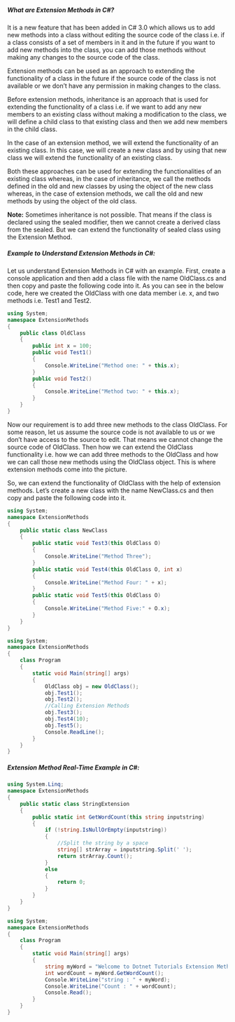 ##### **What are Extension Methods in C#?**

It is a new feature that has been added in C# 3.0 which allows us to add new methods into a class without editing the source code of the class i.e. if a class consists of a set of members in it and in the future if you want to add new methods into the class, you can add those methods without making any changes to the source code of the class.

Extension methods can be used as an approach to extending the functionality of a class in the future if the source code of the class is not available or we don’t have any permission in making changes to the class.

Before extension methods, inheritance is an approach that is used for extending the functionality of a class i.e. if we want to add any new members to an existing class without making a modification to the class, we will define a child class to that existing class and then we add new members in the child class.

In the case of an extension method, we will extend the functionality of an existing class. In this case, we will create a new class and by using that new class we will extend the functionality of an existing class.

Both these approaches can be used for extending the functionalities of an existing class whereas, in the case of inheritance, we call the methods defined in the old and new classes by using the object of the new class whereas, in the case of extension methods, we call the old and new methods by using the object of the old class.

**Note:** Sometimes inheritance is not possible. That means if the class is declared using the sealed modifier, then we cannot create a derived class from the sealed. But we can extend the functionality of sealed class using the Extension Method.


##### **Example to Understand Extension Methods in C#:**

Let us understand Extension Methods in C# with an example. First, create a console application and then add a class file with the name OldClass.cs and then copy and paste the following code into it. As you can see in the below code, here we created the OldClass with one data member i.e. x, and two methods i.e. Test1 and Test2.

```C#
using System;
namespace ExtensionMethods
{
    public class OldClass
    {
        public int x = 100;
        public void Test1()
        {
            Console.WriteLine("Method one: " + this.x);
        }
        public void Test2()
        {
            Console.WriteLine("Method two: " + this.x);
        }
    }
}

```
Now our requirement is to add three new methods to the class OldClass. For some reason, let us assume the source code is not available to us or we don’t have access to the source to edit. That means we cannot change the source code of OldClass. Then how we can extend the OldClass functionality i.e. how we can add three methods to the OldClass and how we can call those new methods using the OldClass object. This is where extension methods come into the picture.

So, we can extend the functionality of OldClass with the help of extension methods. Let’s create a new class with the name NewClass.cs and then copy and paste the following code into it.

```C#
using System;
namespace ExtensionMethods
{
    public static class NewClass
    {
        public static void Test3(this OldClass O)
        {
            Console.WriteLine("Method Three");
        }
        public static void Test4(this OldClass O, int x)
        {
            Console.WriteLine("Method Four: " + x);
        }
        public static void Test5(this OldClass O)
        {
            Console.WriteLine("Method Five:" + O.x);
        }
    }
}

```

```C#
using System;
namespace ExtensionMethods
{
    class Program
    {
        static void Main(string[] args)
        {
            OldClass obj = new OldClass();
            obj.Test1();
            obj.Test2();
            //Calling Extension Methods
            obj.Test3();
            obj.Test4(10);
            obj.Test5();
            Console.ReadLine();
        }
    }
}

```

##### **Extension Method Real-Time Example in C#:**

```C#
using System.Linq;
namespace ExtensionMethods
{
    public static class StringExtension
    {
        public static int GetWordCount(this string inputstring)
        {
            if (!string.IsNullOrEmpty(inputstring))
            {
                //Split the string by a space
                string[] strArray = inputstring.Split(' ');
                return strArray.Count();
            }
            else
            {
                return 0;
            }
        }
    }
}

```

```c#
using System;
namespace ExtensionMethods
{
    class Program
    {
        static void Main(string[] args)
        {
            string myWord = "Welcome to Dotnet Tutorials Extension Methods Article";
            int wordCount = myWord.GetWordCount();
            Console.WriteLine("string : " + myWord);
            Console.WriteLine("Count : " + wordCount);
            Console.Read();
        }
    }
}

```

